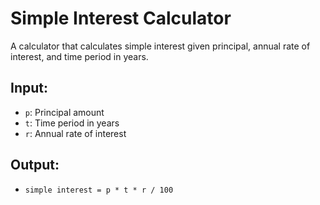 # Simple Interest Calculator  
A calculator that calculates simple interest given principal, annual rate of interest, and time period in years.  

## **Input:**  
- `p`: Principal amount  
- `t`: Time period in years  
- `r`: Annual rate of interest  

## **Output:**  
- `simple interest = p * t * r / 100`
